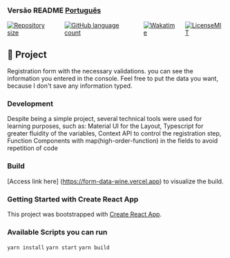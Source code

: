 ###  Versão README [Português](./README.md) 
<div style="display: flex; gap:1rem;">
<a href="#">
<img alt="Repository size" src="https://img.shields.io/github/repo-size/GusRot/Form-Data">
</a>
<a href="#">
<img alt="GitHub language count" src="https://img.shields.io/github/languages/count/GusRot/Form-Data?color=%2304D361">
</a>
<a href="#">
<img alt="Wakatime" src="https://wakatime.com/badge/user/04f1420e-9d57-410a-bdc7-d768fb237a52/project/702c4776-b5d2-470c-90d7-fd3458b11521.svg">
</a>
<a href="https://github.com/git/git-scm.com/blob/main/MIT-LICENSE.txt" target="blank">
<img alt="LicenseMIT" src="https://badgen.net/github/license/micromatch/micromatch">
</a>
</div>

## 📝 Project

Registration form with the necessary validations. you can see the information you entered in the console.
Feel free to put the data you want, because I don't save any information typed.

### Development

Despite being a simple project, several technical tools were used for learning purposes, such as: Material UI for the Layout, Typescript for greater fluidity of the variables, Context API to control the registration step, Function Components with map(high-order-function) in the fields to avoid repetition of code

### Build

[Access link here] (https://form-data-wine.vercel.app) to visualize the build.

### Getting Started with Create React App

This project was bootstrapped with [Create React App](https://github.com/facebook/create-react-app).

### Available Scripts you can run

`yarn install`
`yarn start`
`yarn build`
